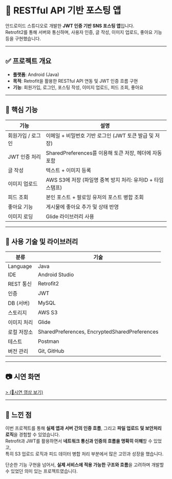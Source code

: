 # 📱 RESTful API 기반 포스팅 앱

안드로이드 스튜디오로 개발한 **JWT 인증 기반 SNS 포스팅 앱**입니다.  
Retrofit2를 통해 서버와 통신하며, 사용자 인증, 글 작성, 이미지 업로드, 좋아요 기능 등을 구현했습니다.

---

## ✅ 프로젝트 개요

- **플랫폼**: Android (Java)
- **목적**: Retrofit을 활용한 RESTful API 연동 및 JWT 인증 흐름 구현
- **기능**: 회원가입, 로그인, 포스팅 작성, 이미지 업로드, 피드 조회, 좋아요

---

## 🧩 핵심 기능

| 기능 | 설명 |
|------|------|
| 회원가입 / 로그인 | 이메일 + 비밀번호 기반 로그인 (JWT 토큰 발급 및 저장) |
| JWT 인증 처리 | SharedPreferences를 이용해 토큰 저장, 헤더에 자동 포함 |
| 글 작성 | 텍스트 + 이미지 등록 |
| 이미지 업로드 | AWS S3에 저장 (파일명 중복 방지 처리: 유저ID + 타임스탬프) |
| 피드 조회 | 본인 포스트 + 팔로잉 유저의 포스트 병합 조회 |
| 좋아요 기능 | 게시물에 좋아요 추가 및 상태 반영 |
| 이미지 로딩 | Glide 라이브러리 사용 |

---

## 🔧 사용 기술 및 라이브러리

| 분류 | 기술 |
|------|------|
| Language | Java |
| IDE | Android Studio |
| REST 통신 | Retrofit2 |
| 인증 | JWT |
| DB (서버) | MySQL |
| 스토리지 | AWS S3 |
| 이미지 처리 | Glide |
| 로컬 저장소 | SharedPreferences, EncryptedSharedPreferences |
| 테스트 | Postman |
| 버전 관리 | Git, GitHub |

---

## 📷 시연 화면

[> (🎥시연 영상 보기)](https://www.canva.com/design/DAGih3G66cQ/8mNU0r8-Nq5eUtZrjr1Z-A/watch?utm_content=DAGih3G66cQ&utm_campaign=share_your_design&utm_medium=link2&utm_source=shareyourdesignpanel)

---

## 📝 느낀 점

이번 프로젝트를 통해 **실제 앱과 서버 간의 인증 흐름**, 그리고 **파일 업로드 및 보안처리 로직**을 경험할 수 있었습니다.  
Retrofit과 JWT를 활용하면서 **네트워크 통신과 인증의 흐름을 명확히 이해**할 수 있었고,  
특히 S3 업로드 로직과 피드 데이터 병합 처리 부분에서 많은 고민과 성장을 했습니다.

단순한 기능 구현을 넘어서, **실제 서비스에 적용 가능한 구조와 흐름**을 고려하며 개발할 수 있었던 의미 있는 프로젝트였습니다.


